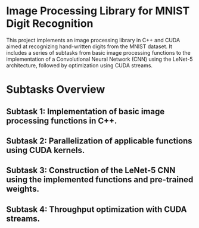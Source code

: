 # Image Processing Library for MNIST Digit Recognition

This project implements an image processing library in C++ and CUDA aimed at recognizing hand-written digits from the MNIST dataset. It includes a series of subtasks from basic image processing functions to the implementation of a Convolutional Neural Network (CNN) using the LeNet-5 architecture, followed by optimization using CUDA streams.


# Subtasks Overview

## Subtask 1: Implementation of basic image processing functions in C++.
## Subtask 2: Parallelization of applicable functions using CUDA kernels.
## Subtask 3: Construction of the LeNet-5 CNN using the implemented functions and pre-trained weights.
## Subtask 4: Throughput optimization with CUDA streams.